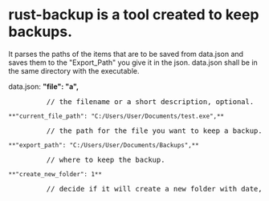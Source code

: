 # rust-backup is a tool created to keep backups.
It parses the paths of the items that are to be saved from data.json and saves them to the "Export_Path" you give it in the json.
data.json shall be in the same directory with the executable.

data.json: 
    **"file": "a",**  
<pre>        _// the filename or a short description, optional._  </pre>
    **"current_file_path": "C:/Users/User/Documents/test.exe",**  
<pre>        _// the path for the file you want to keep a backup._  </pre>
    **"export_path": "C:/Users/User/Documents/Backups",**  
<pre>        _// where to keep the backup._  </pre>
    **"create_new_folder": 1**  
<pre>        _// decide if it will create a new folder with date, hour and minute timestamp or not._  </pre>
